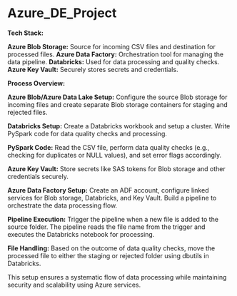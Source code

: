 # Azure_DE_Project

**Tech Stack:**

**Azure Blob Storage:** Source for incoming CSV files and destination for processed files.
**Azure Data Factory:** Orchestration tool for managing the data pipeline.
**Databricks:** Used for data processing and quality checks.
**Azure Key Vault:** Securely stores secrets and credentials.


****Process Overview:****

**Azure Blob/Azure Data Lake Setup:**
Configure the source Blob storage for incoming files and create separate Blob storage containers for staging and rejected files.

**Databricks Setup:**
Create a Databricks workbook and setup a cluster. Write PySpark code for data quality checks and processing.

**PySpark Code:**
Read the CSV file, perform data quality checks (e.g., checking for duplicates or NULL values), and set error flags accordingly.

**Azure Key Vault:**
Store secrets like SAS tokens for Blob storage and other credentials securely.

**Azure Data Factory Setup:**
Create an ADF account, configure linked services for Blob storage, Databricks, and Key Vault. Build a pipeline to orchestrate the data processing flow.

**Pipeline Execution:**
Trigger the pipeline when a new file is added to the source folder. The pipeline reads the file name from the trigger and executes the Databricks notebook for processing.

**File Handling:** 
Based on the outcome of data quality checks, move the processed file to either the staging or rejected folder using dbutils in Databricks.

This setup ensures a systematic flow of data processing while maintaining security and scalability using Azure services.




